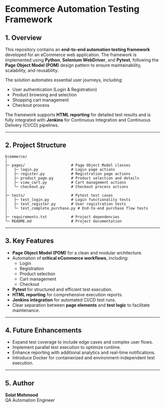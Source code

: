 # Ecommerce Automation Testing Framework

## 1. Overview  
This repository contains an **end-to-end automation testing framework** developed for an eCommerce web application. The framework is implemented using **Python**, **Selenium WebDriver**, and **Pytest**, following the **Page Object Model (POM)** design pattern to ensure maintainability, scalability, and reusability.  

The solution automates essential user journeys, including:  
- User authentication (Login & Registration)  
- Product browsing and selection  
- Shopping cart management  
- Checkout process  

The framework supports **HTML reporting** for detailed test results and is fully integrated with **Jenkins** for Continuous Integration and Continuous Delivery (CI/CD) pipelines.

---

## 2. Project Structure  

```
Ecommerce/
│
├─ pages/                     # Page Object Model classes
│   ├─ login.py               # Login page actions
│   ├─ register.py            # Registration page actions
│   ├─ product_page.py        # Product selection and details
│   ├─ view_cart.py           # Cart management actions
│   └─ checkout.py            # Checkout process actions
│
├─ tests/                     # Pytest test cases
│   ├─ test_login.py          # Login functionality tests
│   ├─ test_register.py       # User registration tests
│   └─ test_complete_purchase.py # End-to-end purchase flow tests
│
├─ requirements.txt           # Project dependencies
└─ README.md                  # Project documentation
```

---

## 3. Key Features  

- **Page Object Model (POM)** for a clean and modular architecture.  
- Automation of **critical eCommerce workflows**, including:
  - Login  
  - Registration  
  - Product selection  
  - Cart management  
  - Checkout  
- **Pytest** for structured and efficient test execution.  
- **HTML reporting** for comprehensive execution reports.  
- **Jenkins integration** for automated CI/CD test runs.  
- Clear separation between **page elements** and **test logic** to facilitate maintenance.

---

## 4. Future Enhancements  

- Expand test coverage to include edge cases and complex user flows.  
- Implement parallel test execution to optimize runtime.  
- Enhance reporting with additional analytics and real-time notifications.  
- Introduce Docker for containerized and environment-independent test execution.

---

## 5. Author  

**Solat Mehmood**  
QA Automation Engineer  

